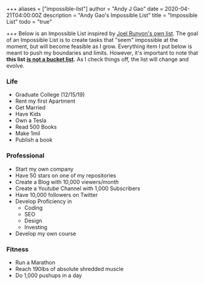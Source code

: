 +++
aliases = ["impossible-list"]
author = "Andy J Gao"
date = 2020-04-21T04:00:00Z
description = "Andy Gao's Impossible List"
title = "Impossible List"
todo = "true"

+++
Below is an Impossible List inspired by [Joel Runyon's own list](https://impossiblehq.com/impossible-list/). The goal of an Impossible List is to create tasks that "seem" impossible at the moment, but will become feasible as I grow. Everything item I put below is meant to push my boundaries and limits. However, it's important to note that **this list** [**is not a bucket list**](https://impossiblehq.com/the-impossible-list-is-not-a-bucket-list/)**.** As I check things off, the list will change and evolve.

### Life

* Graduate College (12/15/19)
* Rent my first Apartment
* Get Married
* Have Kids
* Own a Tesla
* Read 500 Books
* Make 1mil
* Publish a book

### Professional

* Start my own company
* Have 50 stars on one of my repositories
* Create a Blog with 10,000 viewers/month
* Create a Youtube Channel with 1,000 Subscribers
* Have 10,000 followers on Twitter
* Develop Proficiency in
  * Coding
  * SEO
  * Design
  * Investing
* Develop my own course

### Fitness

* Run a Marathon
* Reach 190lbs of absolute shredded muscle
* Do 1,000 pushups in a day